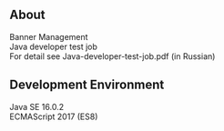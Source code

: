 ## About
Banner Management  
Java developer test job  
For detail see Java-developer-test-job.pdf (in Russian) 
## Development Environment
Java SE 16.0.2  
ECMAScript 2017 (ES8)